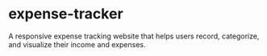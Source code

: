 # expense-tracker
A responsive expense tracking website that helps users record, categorize, and visualize their income and expenses. 
